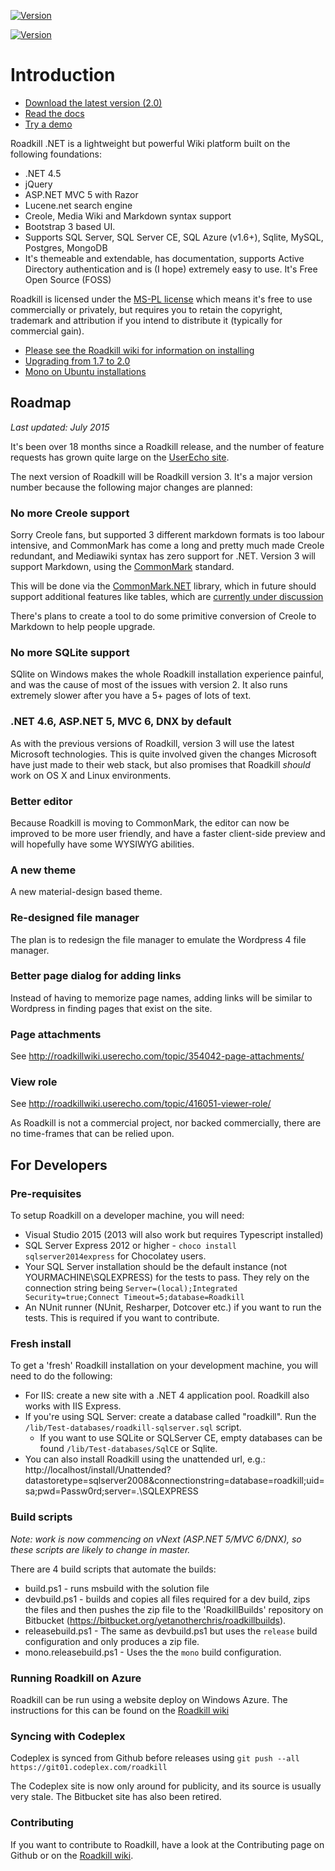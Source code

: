 [![Version](https://img.shields.io/nuget/v/Roadkill.svg?style=flat)](https://www.nuget.org/packages/Roadkill)

[![Version](https://ci.appveyor.com/api/projects/status/37etwyx9kw7uriar/branch/master?svg=true)](https://ci.appveyor.com/project/yetanotherchris/roadkill)

# Introduction

* [Download the latest version (2.0)](https://github.com/roadkillwiki/roadkill/releases/tag/v2.0)
* [Read the docs](http://www.roadkillwiki.net)
* [Try a demo](http://demo.roadkillwiki.net)

Roadkill .NET is a lightweight but powerful Wiki platform built on the following foundations:

* .NET 4.5
* jQuery
* ASP.NET MVC 5 with Razor
* Lucene.net search engine
* Creole, Media Wiki and Markdown syntax support
* Bootstrap 3 based UI.
* Supports SQL Server, SQL Server CE, SQL Azure (v1.6+), Sqlite, MySQL, Postgres, MongoDB
* It's themeable and extendable, has documentation, supports Active Directory authentication and is (I hope) extremely easy to use. It's Free Open Source (FOSS)

Roadkill is licensed under the [MS-PL license](https://github.com/roadkillwiki/roadkill/blob/master/LICENCE.md) which means it's free to use commercially or privately, but requires you to retain the copyright, trademark and attribution if you intend to distribute it (typically for commercial gain).

* [Please see the Roadkill wiki for information on installing](http://www.roadkillwiki.net/wiki/2/installing)
* [Upgrading from 1.7 to 2.0](http://www.roadkillwiki.net/wiki/14/upgrading-from-version-17-to-20)
* [Mono on Ubuntu installations](http://www.roadkillwiki.net/wiki/15/installing-on-linux-ubuntu-with-mono)

## Roadmap

*Last updated: July 2015*


It's been over 18 months since a Roadkill release, and the number of feature requests has grown quite large on the [UserEcho site](http://roadkillwiki.userecho.com/list/27059-general/).

The next version of Roadkill will be Roadkill version 3. It's a major version number because the following major changes are planned:

### No more Creole support
Sorry Creole fans, but supported 3 different markdown formats is too labour intensive, and CommonMark has come a long and pretty much made Creole redundant, and Mediawiki syntax has zero support for .NET. Version 3 will support Markdown, using the [CommonMark](http://commonmark.org/) standard. 

This will be done via the [CommonMark.NET](https://github.com/Knagis/CommonMark.NET) library, which in future should support additional features like tables, which are [currently under discussion](http://talk.commonmark.org/t/tables-in-pure-markdown/81/81)

There's plans to create a tool to do some primitive conversion of Creole to Markdown to help people upgrade.

### No more SQLite support

SQlite on Windows makes the whole Roadkill installation experience painful, and was the cause of most of the issues with version 2. It also runs extremely slower after you have a 5+ pages of lots of text.

### .NET 4.6, ASP.NET 5, MVC 6, DNX by default
As with the previous versions of Roadkill, version 3 will use the latest Microsoft technologies. This is quite involved given the changes Microsoft have just made to their web stack, but also promises that Roadkill *should* work on OS X and Linux environments.

### Better editor
Because Roadkill is moving to CommonMark, the editor can now be improved to be more user friendly, and have a faster client-side preview and will hopefully have some WYSIWYG abilities.

### A new theme
A new material-design based theme.

### Re-designed file manager
The plan is to redesign the file manager to emulate the Wordpress 4 file manager.

### Better page dialog for adding links
Instead of having to memorize page names, adding links will be similar to Wordpress in finding pages that exist on the site.

### Page attachments
See http://roadkillwiki.userecho.com/topic/354042-page-attachments/

### View role
See http://roadkillwiki.userecho.com/topic/416051-viewer-role/

As Roadkill is not a commercial project, nor backed commercially, there are no time-frames that can be relied upon.

## For Developers


### Pre-requisites

To setup Roadkill on a developer machine, you will need:

* Visual Studio 2015 (2013 will also work but requires Typescript installed)
* SQL Server Express 2012 or higher - `choco install sqlserver2014express` for Chocolatey users.
* Your SQL Server installation should be the default instance (not YOURMACHINE\SQLEXPRESS) for the tests to pass. They rely on the connection string being `Server=(local);Integrated Security=true;Connect Timeout=5;database=Roadkill`
* An NUnit runner (NUnit, Resharper, Dotcover etc.) if you want to run the tests. This is required if you want to contribute.

### Fresh install

To get a 'fresh' Roadkill installation on your development machine, you will need to do the following:

* For IIS: create a new site with a .NET 4 application pool. Roadkill also works with IIS Express.
* If you're using SQL Server: create a database called "roadkill". Run the `/lib/Test-databases/roadkill-sqlserver.sql` script.
  * If you want to use SQLite or SQLServer CE, empty databases can be found `/lib/Test-databases/SqlCE` or Sqlite.
* You can also install Roadkill using the unattended url, e.g.: http://localhost/install/Unattended?datastoretype=sqlserver2008&connectionstring=database=roadkill;uid=sa;pwd=Passw0rd;server=.\SQLEXPRESS


### Build scripts

*Note: work is now commencing on vNext (ASP.NET 5/MVC 6/DNX), so these scripts are likely to change in master.*

There are 4 build scripts that automate the builds:

* build.ps1 - runs msbuild with the solution file
* devbuild.ps1 - builds and copies all files required for a dev build, zips the files and then pushes the zip file to the 'RoadkillBuilds' repository on Bitbucket (https://bitbucket.org/yetanotherchris/roadkillbuilds).
* releasebuild.ps1 - The same as devbuild.ps1 but uses the `release` build configuration and only produces a zip file.
* mono.releasebuild.ps1 - Uses the the `mono` build configuration. 

### Running Roadkill on Azure
Roadkill can be run using a website deploy on Windows Azure. The instructions for this can be found on the [Roadkill wiki](http://www.roadkillwiki.net/wiki/13/azure-website-deployments)

### Syncing with Codeplex

Codeplex is synced from Github before releases using `git push --all https://git01.codeplex.com/roadkill`

The Codeplex site is now only around for publicity, and its source is usually very stale.
The Bitbucket site has also been retired.

### Contributing

If you want to contribute to Roadkill, have a look at the Contributing page on Github or on the [Roadkill wiki](http://www.roadkillwiki.net/wiki/4/contributing).
